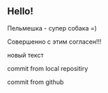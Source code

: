 ## Hello!


Пельмешка - супер собака =)

Совершенно с этим согласен!!!


новый текст

commit from local repositiry

commit from github
